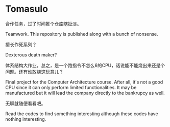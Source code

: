# Tomasulo
合作任务，过了时间推个仓库瞎扯淡。

Teamwork. This repository is published along with a bunch of nonsense.

擅长作死系列？

Dexterous death maker?

体系结构大作业，总之，是一个跑指令不怎么6的CPU，话说能不能烧出来还是个问题。还有谁敢烧这玩意儿？

Final project for the Computer Architecture course. After all, it's not a good CPU since it can only perform limited functionalities. It may be manufactured but it will lead the company directly to the bankrupcy as well.

无聊就随便看看吧。

Read the codes to find something interesting although these codes have nothing interesting.
